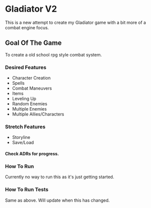 # Gladiator V2

This is a new attempt to create my Gladiator game with a bit more of a combat engine focus.

## Goal Of The Game

To create a old school rpg style combat system.

### Desired Features

* Character Creation
* Spells
* Combat Maneuvers
* Items
* Leveling Up
* Random Enemies
* Multiple Enemies
* Multiple Allies/Characters

### Stretch Features

* Storyline
* Save/Load

#### Check ADRs for progress.

### How To Run

Currently no way to run this as it's just getting started.

### How To Run Tests

Same as above. Will update when this has changed.
 
